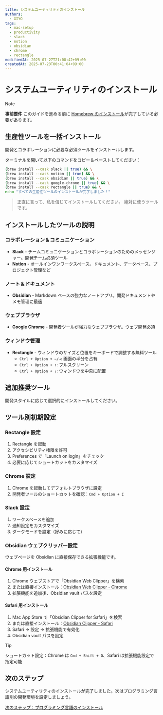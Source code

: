 ```yaml
---
title: システムユーティリティのインストール
authors:
  - XIYO
tags:
  - mac-setup
  - productivity
  - slack
  - notion
  - obsidian
  - chrome
  - rectangle
modifiedAt: 2025-07-27T21:08:42+09:00
createdAt: 2025-07-23T00:41:04+09:00
---
```


# システムユーティリティのインストール

> [!NOTE]
> **事前要件**
> このガイドを進める前に [Homebrew のインストール](macos-step00-homebrew-installation)が完了している必要があります。

## 生産性ツールを一括インストール

開発とコラボレーションに必要な必須ツールをインストールします。

ターミナルを開いて以下のコマンドをコピー＆ペーストしてください：

```bash
(brew install --cask slack || true) && \
(brew install --cask notion || true) && \
(brew install --cask obsidian || true) && \
(brew install --cask google-chrome || true) && \
(brew install --cask rectangle || true) && \
echo "すべての生産性ツールのインストールが完了しました！"
```

> 正直に言って、私を信じてインストールしてください。
> 絶対に使うツールです。

## インストールしたツールの説明

### コラボレーション＆コミュニケーション

- **Slack** - チームコミュニケーションとコラボレーションのためのメッセンジャー。開発チーム必須ツール
- **Notion** - オールインワンワークスペース。ドキュメント、データベース、プロジェクト管理など

### ノート＆ドキュメント

- **Obsidian** - Markdown ベースの強力なノートアプリ。開発ドキュメントやメモ管理に最適

### ウェブブラウザ

- **Google Chrome** - 開発者ツールが強力なウェブブラウザ。ウェブ開発必須

### ウィンドウ管理

- **Rectangle** - ウィンドウのサイズと位置をキーボードで調整する無料ツール
  - `Ctrl + Option + ←/→`: 画面の半分を占有
  - `Ctrl + Option + ↑`: フルスクリーン
  - `Ctrl + Option + ↓`: ウィンドウを中央に配置

## 追加推奨ツール

開発スタイルに応じて選択的にインストールしてください。

## ツール別初期設定

### Rectangle 設定

1. Rectangle を起動
2. アクセシビリティ権限を許可
3. Preferences で「Launch on login」をチェック
4. 必要に応じてショートカットをカスタマイズ

### Chrome 設定

1. Chrome を起動してデフォルトブラウザに設定
2. 開発者ツールのショートカットを確認：`Cmd + Option + I`

### Slack 設定

1. ワークスペースを追加
2. 通知設定をカスタマイズ
3. ダークモードを設定（好みに応じて）

### Obsidian ウェブクリッパー設定

ウェブページを Obsidian に直接保存できる拡張機能です。

#### Chrome 用インストール

1. Chrome ウェブストアで「Obsidian Web Clipper」を検索
2. または直接インストール：[Obsidian Web Clipper - Chrome](https://chromewebstore.google.com/detail/obsidian-web-clipper/mphkdfmipddgfobjhphabphmpdckgfhb)
3. 拡張機能を追加後、Obsidian vault パスを設定

#### Safari 用インストール

1. Mac App Store で「Obsidian Clipper for Safari」を検索
2. または直接インストール：[Obsidian Clipper - Safari](https://apps.apple.com/app/obsidian-clipper-for-safari/id1640358805)
3. Safari → 設定 → 拡張機能で有効化
4. Obsidian vault パスを設定

> [!TIP]
> ショートカット設定：Chrome は `Cmd + Shift + O`、Safari は拡張機能設定で指定可能

## 次のステップ

システムユーティリティのインストールが完了しました。次はプログラミング言語別の開発環境を設定しましょう。

[次のステップ：プログラミング言語のインストール](macos-step03-programming-languages)
